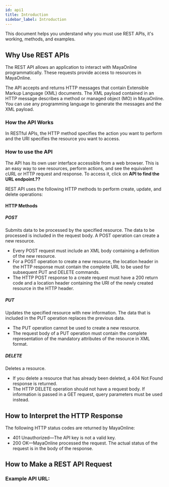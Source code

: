 ```yaml
---
id: api1
title: Introduction
sidebar_label: Introduction
---
```



This document helps you understand why you must use REST APIs, it's working, methods, and  examples.

## Why Use REST APIs

The REST API allows an application to interact with MayaOnline programmatically. These requests provide access to resources in MayaOnline.

The API accepts and returns HTTP messages that contain Extensible Markup Language \(XML\) documents. The XML payload contained in an HTTP message describes a method or managed object \(MO\) in MayaOnline. You can use any programming language to generate the messages and the XML payload.

### How the API Works

In RESTful APIs, the HTTP method specifies the action you want to perform and the URI specifies the resource you want to access.

### How to use the API

The API has its own user interface accessible from a web browser. This is an easy way to see resources, perform actions, and see the equivalent cURL or HTTP request and response. To access it, click on **API **to find the URL endpoint.**??**

REST API uses the following HTTP methods to perform create, update, and delete operations:

#### HTTP Methods

##### POST

Submits data to be processed by the specified resource. The data to be processed is included in the request body. A POST operation can create a new resource.

* Every POST request must include an XML body containing a definition of the new resource.
* For a POST operation to create a new resource, the location header in the HTTP response must contain the complete URL to be used for subsequent PUT and DELETE commands.
* The HTTP POST response to a create request must have a 200 return code and a location header containing the URI of the newly created resource in the HTTP header.

##### PUT

Updates the specified resource with new information. The data that is included in the PUT operation replaces the previous data.

* The PUT operation cannot be used to create a new resource.
* The request body of a PUT operation must contain the complete representation of the mandatory attributes of the resource in XML format.

##### DELETE

Deletes a resource.

* If you delete a resource that has already been deleted, a 404 Not Found response is returned.
* The HTTP DELETE operation should not have a request body. If information is passed in a GET request, query parameters must be used instead.

## How to Interpret the HTTP Response

The following HTTP status codes are returned by MayaOnline:

* 401 Unauthorized—The API key is not a valid key.
* 200 OK—MayaOnline processed the request. The actual status of the request is in the body of the response.

## How to Make a REST API Request

### **Example API URL:**




